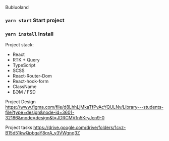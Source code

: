 Bubluoland

### `yarn start` Start project
### `yarn install` Install
          
Project stack: 
- React           
- RTK + Query     
- TypeScript      
- SCSS            
- React-Router-Dom
- React-hook-form 
- ClassName       
- БЭМ / FSD     

Project Design https://www.figma.com/file/d8LhhLjMkaTfPvAcYQULNv/Library---students-file?type=design&node-id=3601-32186&mode=design&t=JDRCMVfn5KryJcn9-0  
                                                                                                                                                          
Project tasks https://drive.google.com/drive/folders/1cvz-B15d51kwQpbgaY8qrA_y3VWgnq3Z                                                                    